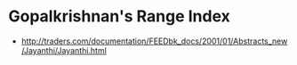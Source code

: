 # Gopalkrishnan's Range Index

* http://traders.com/documentation/FEEDbk_docs/2001/01/Abstracts_new/Jayanthi/Jayanthi.html
